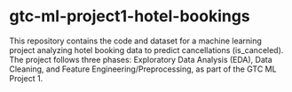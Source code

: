 # gtc-ml-project1-hotel-bookings
This repository contains the code and dataset for a machine learning project analyzing hotel booking data to predict cancellations (is_canceled). The project follows three phases: Exploratory Data Analysis (EDA), Data Cleaning, and Feature Engineering/Preprocessing, as part of the GTC ML Project 1.

